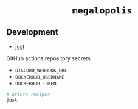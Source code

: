 <h1 align="center"><code>megalopolis</code></h1>

## Development

* [just](https://github.com/casey/just)

GitHub actions repository secrets
* `DISCORD_WEBHOOK_URL`
* `DOCKERHUB_USERNAME`
* `DOCKERHUB_TOKEN`

```bash
# prints recipes
just
```
